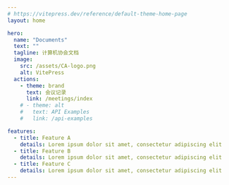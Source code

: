 ```yaml
---
# https://vitepress.dev/reference/default-theme-home-page
layout: home

hero:
  name: "Documents"
  text: ""
  tagline: 计算机协会文档
  image:
    src: /assets/CA-logo.png
    alt: VitePress
  actions:
    - theme: brand
      text: 会议记录
      link: /meetings/index
    # - theme: alt
    #   text: API Examples
    #   link: /api-examples

features:
  - title: Feature A
    details: Lorem ipsum dolor sit amet, consectetur adipiscing elit
  - title: Feature B
    details: Lorem ipsum dolor sit amet, consectetur adipiscing elit
  - title: Feature C
    details: Lorem ipsum dolor sit amet, consectetur adipiscing elit
---
```

<!-- 
<style>
  --vp-home-hero-name-color: blue;
  --vp-home-hero-image-filter: blur(68px);
  --vp-home-hero-image-background-image: linear-gradient( -45deg, #bd34fe 50%, #47caff 50% );
  --vp-home-hero-name-background: -webkit-linear-gradient(120deg, #bd34fe, #41d1ff);
}
</style> -->
